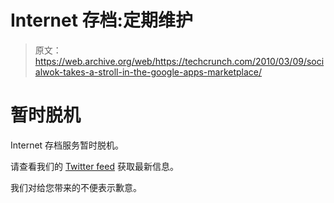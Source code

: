 # Internet 存档:定期维护

> 原文：<https://web.archive.org/web/https://techcrunch.com/2010/03/09/socialwok-takes-a-stroll-in-the-google-apps-marketplace/>

# 暂时脱机

Internet 存档服务暂时脱机。

请查看我们的 [Twitter feed](https://twitter.com/internetarchive/) 获取最新信息。

我们对给您带来的不便表示歉意。